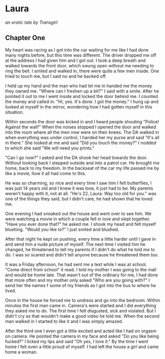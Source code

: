 # Laura
_an erotic tale by Transgirl_

## Chapter One
My heart was racing as I got into the car waiting for me like I had done many
nights before, but this time was different. The driver dropped me off at the
address I had given him and I got out. I took a deep breath and walked towards
the front door, which swung open without me needing to ring the bell. I smiled
and walked in, there were quite a few men inside. One tried to touch me, but I
said no and he backed off.

I held up my hand and the man who had let me in handed me the money they owned
me. "Where can I freshen up a bit?" I said with a smile. After he pointed it
out to me I went inside and locked the door behind me. I counted the money and
called in: "Hi, yes. It's done. I got the money." I hung up and looked at
myself in the mirror, wondering how I had gotten myself in this situation.

Within seconds the door was kicked in and I heard people shouting "Police!
Against the wall!" When the noises stopped I opened the door and walked into
the room where all the men now were on their knees. The DA walked in when
everything was under control, I handed her my purse and said "It's all in
there." She looked at me and said "Did you touch the money?" I nodded to which
she said "We will need you prints."

"Can I go now?" I asked and the DA shook her head towards the door. Without
looking back I stepped outside and into a patrol car. He brought me home, back
to my freedom. In the backseat of the car my life passed me by like a movie,
how it all had come to this.

He was so charming, so nice and every time I saw him I felt butterflies, I was
just 14 years old and I knew it was love, it just had to be. My parents weren't
happy with it, not at all. "He's 22, Laura. Way too old for you." was one of
the things they said, but I didn't care, he had shown that he loved me.

One evening I had sneaked out the house and went over to see him. We were
watching a movie in which a couple fell in love and slept together. "Have you
ever done that?" he asked me. I shook my head and felt myself blushing. "Would
you like to?" I just smiled and blushed.

After that night he kept on pushing, every time a little harder until I gave in
and send him a nude picture of myself. The next time I visited him he changed,
he threatened to tell my parents if I didn't do what he told me to do. I was so
scared and didn't tell anyone because he threatened them too.

It was a Friday afternoon, he had sent me a text while I was at school. "Come
direct from school" it read. I told my mother I was going to the mall and would
be home late. That wasn't out of the ordinary for me, I had done that more
often and my mother only asked "Who are you going with?" I send her the names f
some of my friends as I got into the bus to where he lived.

Once in the house he forced me to undress and go into the bedroom. Within
minutes the first man came in. Camera's were started and I did everything they
asked me to do. The first time I felt disgusted, sick and violated. But I
didn't cry as that wouldn't make a good video he told me. When the second man
walked in I started to like it and I was simply amazed.

After the third one I even got a little excited and acted like I had on orgasm
on camera. He pointed the camera in my face and asked "Do you like being
fucked?" I licked my lips and said "Oh yes, I love it." By the time I went home
I felt even a little proud of myself. I had left the house a girl and came home
a woman.
